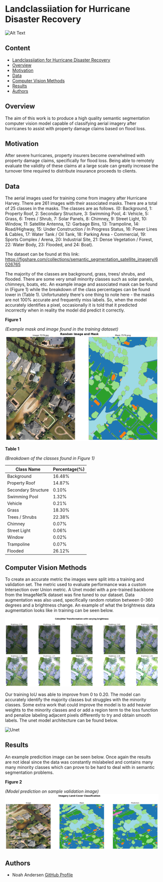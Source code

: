 # Landclassiiation for Hurricane Disaster Recovery

![Alt Text](https://www.floridatoday.com/gcdn/presto/2019/02/05/PGRE/88aac85a-5bd8-4207-b1a0-201f48142642-GRE1Brd_09-27-2018_GN_1_A005__2018_09_26_IMG_Tropical_Weather_Rai_5_1_LRN04NNA_L1283943941_IMG_Tropical_Weather_Rai_5_1_LRN04NNA.jpg?crop=5261,2969,x0,y0&width=3200&height=1806&format=pjpg&auto=webp)

## Content
- [Landclassiiation for Hurricane Disaster Recovery](#landclassiiation-for-hurricane-disaster-recovery)
- [Overview](#overview)
- [Motivation](#motivation)
- [Data](#data)
- [Computer Vision Methods](#computer-vision-methods)
- [Results](#results)
- [Authors](#authors)

## Overview
The aim of this work is to produce a high quality semantic segmentation computer vision model
capable of classifying aerial imagery after hurricanes to assist with property damage claims
based on flood loss.

## Motivation
After severe hurricanes, property insurers become overwhelmed with property damage claims,
specifically for flood loss. Being able to remotely evaluate the validity of these claims at a large
scale can greatly increase the turnover time required to distribute insurance proceeds to clients.

## Data
The aerial images used for training come from imagery after Hurricane Harvey. There are 261
images with their associated masks. There are a total of 25 classes in the masks. The classes
are as follows. (0: Background, 1: Property Roof, 2: Secondary Structure, 3: Swimming Pool, 4:
Vehicle, 5: Grass, 6: Trees / Shrub, 7: Solar Panels, 8: Chimney, 9: Street Light, 10: Window, 11:
Satellite Antenna, 12: Garbage Bins, 13: Trampoline, 14: Road/Highway, 15: Under
Construction / In Progress Status, 16: Power Lines & Cables, 17: Water Tank / Oil Tank, 18:
Parking Area - Commercial, 19: Sports Complex / Arena, 20: Industrial Site, 21: Dense
Vegetation / Forest, 22: Water Body, 23: Flooded, and 24: Boat).

The dataset can be found at this link:
https://figshare.com/collections/semantic_segmentation_satellite_imagery/6026765

The majority of the classes are background, grass, trees/ shrubs, and flooded. There are some
very small minority classes such as solar panels, chimneys, boats, etc.
An example image and associated mask can be found in (Figure 1) while the breakdown of the
class percentages can be found lower in (Table 1).
Unfortunately there's one thing to note here - the masks are not 100% accurate and
frequently miss labels. So, when the model accurately identifies a pixel, occasionally it is told
that it predicted incorrectly when in reality the model did predict it correctly.

**Figure 1**

*(Example mask and image found in the training dataset)*
![Data Example](docs/random_image_mask.png)

**Table 1**

*(Breakdown of the classes found in Figure 1)*

| Class Name         | Percentage(%) |
|--------------------|---------------|
| Background         | 16.48%        |
| Property Roof      | 14.87%        |
| Secondary Structure| 0.10%         |
| Swimming Pool      | 1.32%         |
| Vehicle            | 0.21%         |
| Grass              | 18.30%        |
| Trees / Shrubs     | 22.38%        |
| Chimney            | 0.07%         |
| Street Light       | 0.06%         |
| Window             | 0.02%         |
| Trampoline         | 0.07%         |
| Flooded            | 26.12%        |

## Computer Vision Methods

To create an accurate metric the images were split into a training and validation set. The metric
used to evaluate performance was a custom Intersection over Union metric. A Unet model with
a pre-trained backbone from the ImageNet1k dataset was fine tuned to our dataset. Data
augmentation was also used, specifically random rotation between 0-360 degrees and a
brightness change. An example of what the brightness data augmentation looks like in training can be seen below.

![ColorJitter](docs/colorjitter_brightness.png)

Our training IoU was able to improve from 0 to 0.20. The model can
accurately identify the majority classes but struggles with the minority classes. Some extra work
that could improve the model is to add heavier weights to the minority classes and or add a
region term to the loss function and penalize labeling adjacent pixels differently to try and obtain
smooth labels. The unet model architecture can be found below.

![Unet](https://miro.medium.com/v2/resize:fit:1400/1*f7YOaE4TWubwaFF7Z1fzNw.png)

## Results

An example predicition image can be seen below. Once again the results are not ideal since the data was constantly mislabeled
and contains many many minority classes which can prove to be hard to deal with in semantic segmentation problems.

**Figure 2**

*(Model prediction on sample validation image)*
![Prediction](docs/prediction_example.png)

## Authors

- Noah Andersen
[GitHub Profile](https://github.com/noah-andersen)
